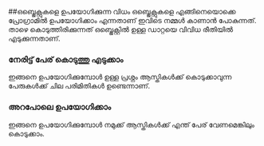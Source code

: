 ##ഒബ്ജെക്റ്റുകളെ ഉപയോഗിക്കുന്ന വിധം
ഒബ്ജെക്റ്റുകളെ എങ്ങിനെയൊക്കെ പ്രോഗ്രാമില്‍ ഉപയോഗിക്കാം എന്നതാണ് ഇവിടെ നമ്മള്‍ കാണാന്‍ പോകുന്നത്. താഴെ കൊടുത്തിരിക്കുന്നത് ഒബ്ജെക്റ്റില്‍ ഉള്ള ഡാറ്റയെ വിവിധ രീതിയില്‍ എടുക്കുന്നതാണ്.
### നേരിട്ട് പേര് കൊടുത്തു എടുക്കാം

ഇങ്ങനെ ഉപയോഗിക്കുമ്പോള്‍ ഉള്ള പ്രശ്നം ആസ്തികള്‍ക്ക് കൊടുക്കാവുന്ന പേരുകള്‍ക്ക് ചില പരിമിതികള്‍ ഉണ്ടെന്നാണ്.

### അറപോലെ ഉപയോഗിക്കാം
ഇങ്ങനെ ഉപയോഗിക്കുമ്പോള്‍ നമുക്ക് ആസ്തികള്‍ക്ക് എന്ത് പേര് വേണമെങ്കിലും കൊടുക്കാം.